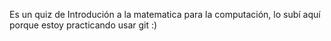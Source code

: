 Es un quiz de Introdución a la matematica para la computación, lo subí aquí porque estoy practicando usar git :)
